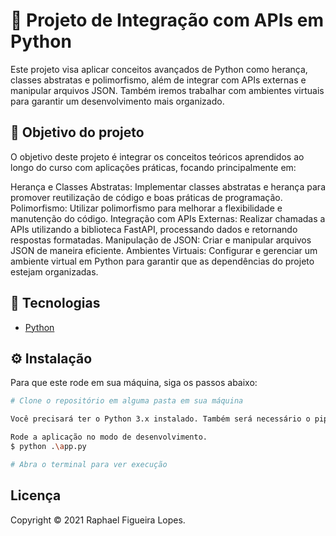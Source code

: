 # 🚀 Projeto de Integração com APIs em Python

Este projeto visa aplicar conceitos avançados de Python como herança, classes abstratas e polimorfismo, além de integrar com APIs externas e manipular arquivos JSON. Também iremos trabalhar com ambientes virtuais para garantir um desenvolvimento mais organizado.

## 🎯 Objetivo do projeto

O objetivo deste projeto é integrar os conceitos teóricos aprendidos ao longo do curso com aplicações práticas, focando principalmente em:

Herança e Classes Abstratas: Implementar classes abstratas e herança para promover reutilização de código e boas práticas de programação.
Polimorfismo: Utilizar polimorfismo para melhorar a flexibilidade e manutenção do código.
Integração com APIs Externas: Realizar chamadas a APIs utilizando a biblioteca FastAPI, processando dados e retornando respostas formatadas.
Manipulação de JSON: Criar e manipular arquivos JSON de maneira eficiente.
Ambientes Virtuais: Configurar e gerenciar um ambiente virtual em Python para garantir que as dependências do projeto estejam organizadas.

## 📝 Tecnologias

- [Python](https://vuejs.org/)

## ⚙️ Instalação

Para que este rode em sua máquina, siga os passos abaixo:

```bash
# Clone o repositório em alguma pasta em sua máquina

Você precisará ter o Python 3.x instalado. Também será necessário o pip para gerenciar pacotes.

Rode a aplicação no modo de desenvolvimento.
$ python .\app.py

# Abra o terminal para ver execução
```

## Licença
Copyright © 2021 Raphael Figueira Lopes.
